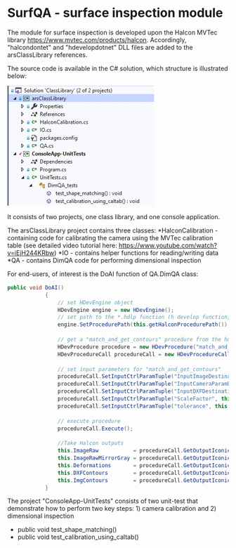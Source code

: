 # SurfQA - surface inspection module

The module for surface inspection is developed upon the Halcon MVTec library https://www.mvtec.com/products/halcon. Accordingly, "halcondontet" and "hdevelopdotnet" DLL files are added to the arsClassLibrary references. 

The source code is available in the C# solution, which structure is illustrated below: 

![project image](https://github.com/ArsoVukicevic/AI4DimAndSurfQA/blob/main/DimQA/VS_project.jpg)

It consists of two projects, one class library, and one console application. 

The arsClassLibrary project contains three classes:
*HalconCalibration - containing  code for calibrating the camera using the MVTec calibration table (see detailed video tutorial here: https://www.youtube.com/watch?v=iEjH244KRbw)
*IO - contains helper functions for reading/writing data
*QA - contains DimQA code for performing dimensional inspection

For end-users, of interest is the DoAI function of QA.DimQA class:
```C#
public void DoAI()
            {
                // set HDevEngine object
                HDevEngine engine = new HDevEngine();
                // set path to the *.hdlp function (h develop function, in this project this is "leather_quality_control_lib.hdpl")
                engine.SetProcedurePath(this.getHalconProcedurePath());

                // get a "match_and_get_contours" procedure from the hdlp
                HDevProcedure procedure = new HDevProcedure("match_and_get_contours");
                HDevProcedureCall procedureCall = new HDevProcedureCall(procedure);

                // set input parameters for "match_and_get_contours"
                procedureCall.SetInputCtrlParamTuple("InputImageDestination", this.getImagePath());
                procedureCall.SetInputCtrlParamTuple("InputCameraParamDestination", this.getCameraParametersPath());
                procedureCall.SetInputCtrlParamTuple("InputDXFDestination", this.getDXFPath());
                procedureCall.SetInputCtrlParamTuple("ScaleFactor", this.getScaleFactor());
                procedureCall.SetInputCtrlParamTuple("tolerance", this.getTolerance());

                // execute procedure
                procedureCall.Execute();

                //Take Halcon outputs
                this.ImageRaw           = procedureCall.GetOutputIconicParamImage("Image");
                this.ImageRawMirrorGray = procedureCall.GetOutputIconicParamImage("ImageMirror");
                this.Deformations       = procedureCall.GetOutputIconicParamXld("Deformations");
                this.DXFContours        = procedureCall.GetOutputIconicParamXld("DXFContours");
                this.ImgContours        = procedureCall.GetOutputIconicParamXld("ImgContours");
            }
```

The project "ConsoleApp-UnitTests" consists of two unit-test that demonstrate how to perform two key steps: 1) camera calibration and 2) dimensional inspection 
* public void test_shape_matching()
* public void test_calibration_using_caltab()
